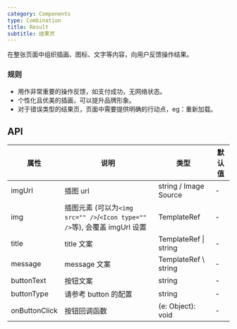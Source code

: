 ```yaml
---
category: Components
type: Combination
title: Result
subtitle: 结果页
---
```


在整张页面中组织插画、图标、文字等内容，向用户反馈操作结果。

### 规则

- 用作非常重要的操作反馈，如支付成功，无网络状态。
- 个性化且优美的插画，可以提升品牌形象。
- 对于错误类型的结果页，页面中需要提供明确的行动点，eg：重新加载。

## API

属性 | 说明 | 类型 | 默认值
----|-----|------|------
imgUrl | 插图 url | string / Image Source  | -
img | 插图元素 (可以为`<img src="" />`/`<Icon type="" />`等), 会覆盖 imgUrl 设置  | TemplateRef | -
title | title 文案 | TemplateRef \| string | -
message | message 文案 | TemplateRef \ string | -
buttonText | 按钮文案 | string | -
buttonType | 请参考 button 的配置 | string | -
onButtonClick | 按钮回调函数 | (e: Object): void | -
